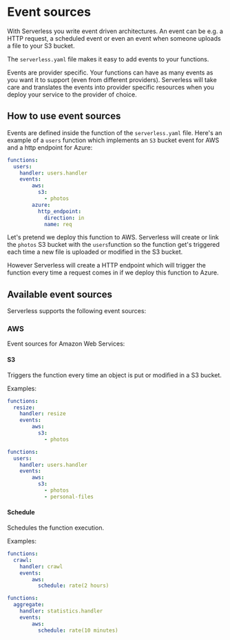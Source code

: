 # Event sources

With Serverless you write event driven architectures. An event can be e.g. a HTTP request, a scheduled event or even
an event when someone uploads a file to your S3 bucket.

The `serverless.yaml` file makes it easy to add events to your functions.

Events are provider specific. Your functions can have as many events as you want it to support (even from different providers).
Serverless will take care and translates the events into provider specific resources when you deploy your service to the
provider of choice.

## How to use event sources

Events are defined inside the function of the `serverless.yaml` file.
Here's an example of a `users` function which implements an `S3` bucket event for AWS and a http endpoint for Azure:

```yaml
functions:
  users:
    handler: users.handler
    events:
        aws:
          s3:
            - photos
        azure:
          http_endpoint:
            direction: in
            name: req
```

Let's pretend we deploy this function to AWS.
Serverless will create or link the `photos` S3 bucket with the `users`function so the function get's triggered each time
a new file is uploaded or modified in the S3 bucket.

However Serverless will create a HTTP endpoint which will trigger the function every time a request comes in if we deploy
this function to Azure.

## Available event sources

Serverless supports the following event sources:

### AWS

Event sources for Amazon Web Services:

#### S3

Triggers the function every time an object is put or modified in a S3 bucket.

Examples:

```yaml
functions:
  resize:
    handler: resize
    events:
        aws:
          s3:
            - photos
```

```yaml
functions:
  users:
    handler: users.handler
    events:
        aws:
          s3:
            - photos
            - personal-files
```

#### Schedule

Schedules the function execution.

Examples:

```yaml
functions:
  crawl:
    handler: crawl
    events:
        aws:
          schedule: rate(2 hours)
```

```yaml
functions:
  aggregate:
    handler: statistics.handler
    events:
        aws:
          schedule: rate(10 minutes)
```
